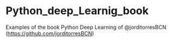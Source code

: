 # Python_deep_Learnig_book
Examples of the book Python Deep Learning of @jorditorresBCN (https://github.com/jorditorresBCN)
